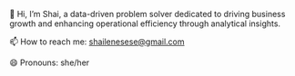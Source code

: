 👋 Hi, I’m Shai, a data-driven problem solver dedicated to driving business growth and enhancing operational efficiency through analytical insights.

📫 How to reach me: shailenesese@gmail.com

😄 Pronouns: she/her
